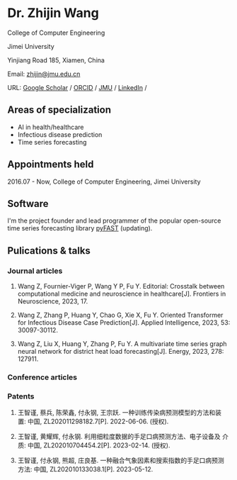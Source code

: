 # Dr. Zhijin Wang

College of Computer Engineering

Jimei University

Yinjiang Road 185, Xiamen, China

Email: zhijin@jmu.edu.cn

URL: [Google Scholar](<[‪Zhijin Wang‬ - ‪Google Scholar‬](https://scholar.google.com/citations?user=rKUpBpMAAAAJ&hl=en)>) / [ORCID]([ORCID](https://orcid.org/0000-0002-7962-2827)) / [JMU](https://cec.jmu.edu.cn/info/1008/5733.htm) / [LinkedIn](https://www.linkedin.com/in/zhijinwang/) / 

## Areas of specialization

- AI in health/healthcare
- Infectious disease prediction
- Time series forecasting

## Appointments held

2016.07 - Now, College of Computer Engineering, Jimei University

## Software

I'm the project founder and lead programmer of the popular open-source time series forecasting library [pyFAST](http://github.com/freepose/fast) (updating).

## Pulications & talks

### Journal articles

1. Wang Z, Fournier-Viger P, Wang Y P, Fu Y. Editorial: Crosstalk between computational medicine and neuroscience in healthcare[J]. Frontiers in Neuroscience, 2023, 17.
   
2. Wang Z, Zhang P, Huang Y, Chao G, Xie X, Fu Y. Oriented Transformer for Infectious Disease Case Prediction[J]. Applied Intelligence, 2023, 53: 30097-30112.

3. Wang Z, Liu X, Huang Y, Zhang P, Fu Y. A multivariate time series graph neural network for district heat load forecasting[J]. Energy, 2023, 278: 127911.

### Conference articles

### Patents

1. 王智谨, 蔡兵, 陈荣鑫, 付永钢, 王宗跃. 一种训练传染病预测模型的方法和装
置: 中国, ZL202011298182.7[P]. 2022-06-06. (授权).

2. 王智谨, 黄耀辉, 付永钢. 利用细粒度数据的手足口病预测方法、电子设备及
介质: 中国, ZL202010704454.2[P]. 2023-02-14. (授权).

3. 王智谨, 付永钢, 熊超, 庄良基. 一种融合气象因素和搜索指数的手足口病预测
方法: 中国, ZL202010133038.1[P]. 2023-05-12.
